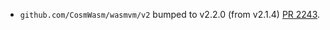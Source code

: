 * `github.com/CosmWasm/wasmvm/v2` bumped to v2.2.0 (from v2.1.4) [PR 2243](https://github.com/provenance-io/provenance/pull/2243).

